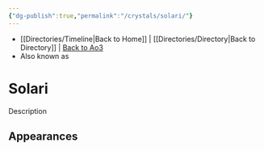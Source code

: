 ```yaml
---
{"dg-publish":true,"permalink":"/crystals/solari/"}
---
```


- [[Directories/Timeline\|Back to Home]] | [[Directories/Directory\|Back to Directory]] | [Back to Ao3](https://archiveofourown.org/works/19334440/chapters/45992584)
- Also known as 

# Solari
Description

**Appearances**
- 